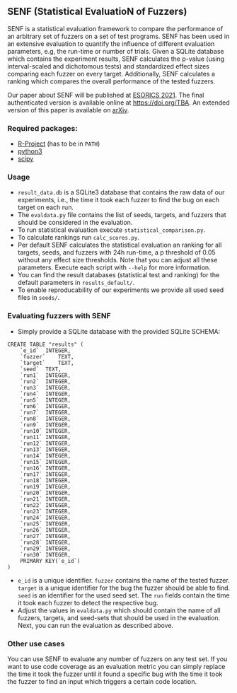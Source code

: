 ## SENF (Statistical EvaluatioN of Fuzzers)

SENF is a statistical evaluation framework to compare the performance of an arbitrary set of fuzzers on a set of test programs. SENF has been used in an extensive evaluation to quantify the influence of different evaluation parameters, e.g, the run-time or number of trials. Given a SQLite database which contains the experiment results, SENF calculates the p-value (using interval-scaled and dichotomous tests) and standardized effect sizes comparing each fuzzer on every target. Additionally, SENF calculates a ranking which compares the overall performance of the tested fuzzers.

Our paper about SENF will be published at [ESORICS 2021](https://esorics2021.athene-center.de/). The final authenticated version is available online at https://doi.org/TBA. An extended version of this paper is available on [arXiv](https://arxiv.org/abs/2108.07076).

### Required packages:
* [R-Project](https://www.r-project.org/) (has to be in `PATH`)
* [python3](https://www.python.org/)
* [scipy](https://www.scipy.org/)

### Usage

* `result_data.db` is a SQLite3 database that contains the raw data of our experiments, i.e., the time it took each fuzzer to find the bug on each target on each run.
* The `evaldata.py` file contains the list of seeds, targets, and fuzzers that should be considered in the evaluation.
* To run statistical evaluation execute `statistical_comparison.py`.
* To calculate rankings run `calc_scores.py`.
* Per default SENF calculates the statistical evaluation an ranking for all targets, seeds, and fuzzers with 24h run-time, a p threshold of 0.05 without any effect size thresholds. Note that you can adjust all these parameters. Execute each script with `--help` for more information.
* You can find the result databases (statistical test and ranking) for the default parameters in `results_default/`.
* To enable reproducability of our experiments we provide all used seed files in `seeds/`.


### Evaluating fuzzers with SENF

* Simply provide a SQLite database with the provided SQLite SCHEMA:
```
CREATE TABLE "results" (
	`e_id`	INTEGER,
	`fuzzer`	TEXT,
	`target`	TEXT,
	`seed`	TEXT,
	`run1`	INTEGER,
	`run2`	INTEGER,
	`run3`	INTEGER,
	`run4`	INTEGER,
	`run5`	INTEGER,
	`run6`	INTEGER,
	`run7`	INTEGER,
	`run8`	INTEGER,
	`run9`	INTEGER,
	`run10`	INTEGER,
	`run11`	INTEGER,
	`run12`	INTEGER,
	`run13`	INTEGER,
	`run14`	INTEGER,
	`run15`	INTEGER,
	`run16`	INTEGER,
	`run17`	INTEGER,
	`run18`	INTEGER,
	`run19`	INTEGER,
	`run20`	INTEGER,
	`run21`	INTEGER,
	`run22`	INTEGER,
	`run23`	INTEGER,
	`run24`	INTEGER,
	`run25`	INTEGER,
	`run26`	INTEGER,
	`run27`	INTEGER,
	`run28`	INTEGER,
	`run29`	INTEGER,
	`run30`	INTEGER,
	PRIMARY KEY(`e_id`)
)
```
* `e_id` is a unique identifier. `fuzzer` contains the name of the tested fuzzer. `target` is a unique identifier for the bug the fuzzer should be able to find. `seed` is an identifier for the used seed set. The `run` fields contain the time it took each fuzzer to detect the respective bug.
* Adjust the values in `evaldata.py` which should contain the name of all fuzzers, targets, and seed-sets that should be used in the evaluation. Next, you can run the evaluation as described above.


### Other use cases

You can use SENF to evaluate any number of fuzzers on any test set. If you want to use code coverage as an evaluation metric you can simply replace the time it took the fuzzer until it found a specific bug with the time it took the fuzzer to find an input which triggers a certain code location.
